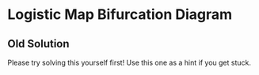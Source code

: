 
# Logistic Map Bifurcation Diagram



## Old Solution

Please try solving this yourself first! Use this one as a hint if you get stuck.


```julia

```
